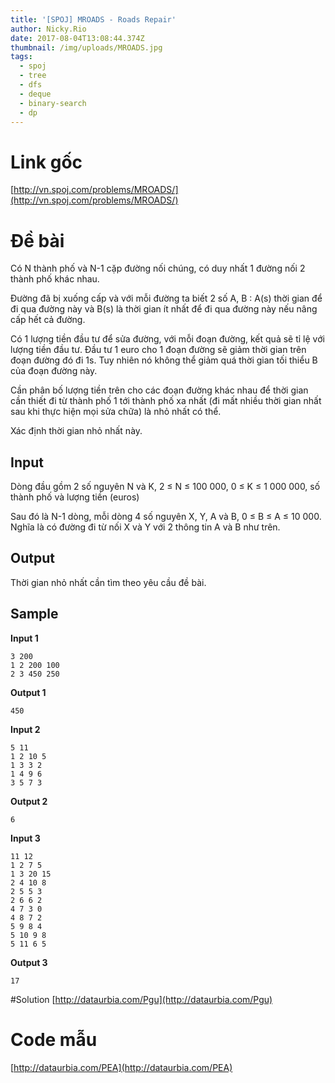 ```yaml
---
title: '[SPOJ] MROADS - Roads Repair'
author: Nicky.Rio
date: 2017-08-04T13:08:44.374Z
thumbnail: /img/uploads/MROADS.jpg
tags:
  - spoj
  - tree
  - dfs
  - deque
  - binary-search
  - dp
---
```

# Link gốc
[http://vn.spoj.com/problems/MROADS/](http://vn.spoj.com/problems/MROADS/)
# Đề bài
Có N thành phố và N-1 cặp đường nối chúng, có duy nhất 1 đường nối 2 thành phố khác nhau.

Đường đã bị xuống cấp và với mỗi đường ta biết 2 số A, B : A(s) thời gian để đi qua đường này và B(s) là thời gian ít nhất để đi qua đường này nếu nâng cấp hết cả đường.

Có 1 lượng tiền đầu tư để sửa đường, với mỗi đoạn đường, kết quả sẽ tỉ lệ với lượng tiền đầu tư. Đầu tư 1 euro cho 1 đoạn đường sẽ giảm thời gian trên đoạn đường đó đi 1s. Tuy nhiên nó không thể giảm quá thời gian tối thiểu B của đoạn đường này.

Cần phân bố lượng tiền trên cho các đoạn đường khác nhau để thời gian cần thiết đi từ thành phố 1 tới thành phố xa nhất (đi mất nhiều thời gian nhất sau khi thực hiện mọi sửa chữa) là nhỏ nhất có thể.

Xác định thời gian nhỏ nhất này.

## Input
Dòng đầu gồm 2 số nguyên N và K, 2 ≤ N ≤ 100 000, 0 ≤ K ≤ 1 000 000, số thành phố và lượng tiền (euros)

Sau đó là N-1 dòng, mỗi dòng 4 số nguyên X, Y, A và B, 0 ≤ B ≤ A ≤ 10 000. Nghĩa là có đường đi từ nối X và Y với 2 thông tin A và B như trên.

## Output

Thời gian nhỏ nhất cần tìm theo yêu cầu đề bài.

## Sample
**Input 1**
```
3 200 
1 2 200 100 
2 3 450 250
```
**Output 1**
```
450
```
**Input 2**
```
5 11 
1 2 10 5 
1 3 3 2 
1 4 9 6 
3 5 7 3
```
**Output 2**
```
6
```
**Input 3**
```
11 12 
1 2 7 5 
1 3 20 15 
2 4 10 8 
2 5 5 3 
2 6 6 2 
4 7 3 0 
4 8 7 2 
5 9 8 4 
5 10 9 8 
5 11 6 5 
```
**Output 3**
```
17
```

#Solution
[http://dataurbia.com/Pgu](http://dataurbia.com/Pgu)
# Code mẫu
[http://dataurbia.com/PEA](http://dataurbia.com/PEA)
